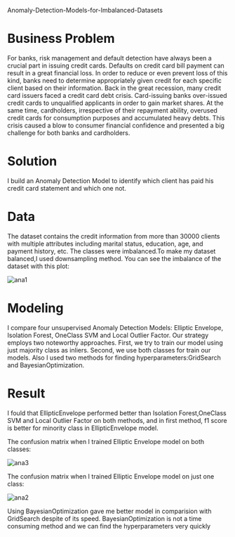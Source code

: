 Anomaly-Detection-Models-for-Imbalanced-Datasets

# Business Problem

For banks, risk management and default detection have always been a crucial part in issuing credit cards. Defaults on credit card bill payment can result in a great financial loss. 
In order to reduce or even prevent loss of this kind, banks need to determine appropriately given credit for each specific client based on their information.
Back in the great recession, many credit card issuers faced a credit card debt crisis. 
Card-issuing banks over-issued credit cards to unqualified applicants in order to gain market shares.
At the same time, cardholders, irrespective of their repayment ability, overused credit cards for consumption purposes and accumulated heavy debts. 
This crisis caused a blow to consumer financial confidence and presented a big challenge for both banks and cardholders.

# Solution

I build an Anomaly Detection Model to identify which client has paid his credit card statement and which one not.

# Data

The dataset contains the credit information from more than 30000 clients with multiple attributes including marital status, education, age, and payment history, etc.
The classes were imbalanced.To make my dataset balanced,I used downsampling method.
You can see the imbalance of the dataset with this plot:

![ana1](https://user-images.githubusercontent.com/33470542/81461380-47ce6380-9179-11ea-994e-3c7ecca1fc7a.png)


# Modeling

I compare four unsupervised Anomaly Detection Models: Elliptic Envelope, Isolation Forest, OneClass SVM and Local Outlier Factor. 
Our strategy employs two noteworthy approaches. First, we try to train our model using just majority class as inliers. Second, we use both classes for train our models.
Also I used two methods for finding hyperparameters:GridSearch and BayesianOptimization.

# Result

I fould that EllipticEnvelope performed better than Isolation Forest,OneClass SVM and Local Outlier Factor on both methods, and in first method, f1 score is better for minority class in EllipticEnvelope model.

The confusion matrix when I trained Elliptic Envelope model on both classes:

![ana3](https://user-images.githubusercontent.com/33470542/81461401-78160200-9179-11ea-997b-4343036fb09b.png)

The confusion matrix when I trained Elliptic Envelope model on just one class:

![ana2](https://user-images.githubusercontent.com/33470542/81461416-94b23a00-9179-11ea-95a0-607ab3aca2de.png)


Using BayesianOptimization gave me better model in comparision with GridSearch despite of its speed. BayesianOptimization is not a time consuming method and we can find the hyperparameters very quickly
